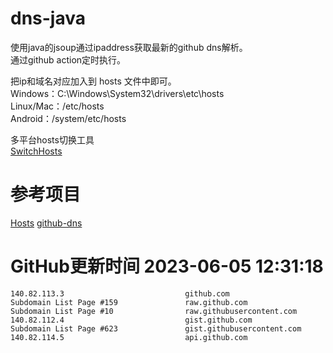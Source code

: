 # dns-java

使用java的jsoup通过ipaddress获取最新的github dns解析。  
通过github action定时执行。

把ip和域名对应加入到 hosts 文件中即可。  
Windows：C:\Windows\System32\drivers\etc\hosts  
Linux/Mac：/etc/hosts  
Android：/system/etc/hosts  

多平台hosts切换工具  
[SwitchHosts](https://github.com/oldj/SwitchHosts)

# 参考项目

[Hosts](https://github.com/JohyC/Hosts)
[github-dns](https://gitee.com/AutismSuperman/github-dns)

# GitHub更新时间 2023-06-05 12:31:18
```
140.82.113.3                           github.com
Subdomain List Page #159               raw.github.com
Subdomain List Page #10                raw.githubusercontent.com
140.82.112.4                           gist.github.com
Subdomain List Page #623               gist.githubusercontent.com
140.82.114.5                           api.github.com
```